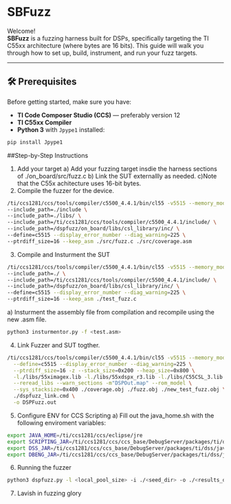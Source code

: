 # SBFuzz

Welcome!  
**SBFuzz** is a fuzzing harness built for DSPs, specifically targeting the TI C55xx architecture (where bytes are 16 bits). This guide will walk you through how to set up, build, instrument, and run your fuzz targets.

---

## 🛠️ Prerequisites

Before getting started, make sure you have:

- **TI Code Composer Studio (CCS)** — preferably version 12  
- **TI C55xx Compiler**  
- **Python 3** with `Jpype1` installed:

```bash
pip install Jpype1
```
##Step-by-Step Instructions
1) Add your target
   a) Add your fuzzing target insdie the harness sections of ./on_board/src/fuzz.c
   b) Link the SUT externallly as needed.
   c)Note that the C55x achitecture uses 16-bit bytes.
2) Compile the fuzzer for the device.
  ```bash
  /ti/ccs1281/ccs/tools/compiler/c5500_4.4.1/bin/cl55 -v5515 --memory_model=large -g \
  --include_path=./include \
  --include_path=./libs/ \
  --include_path=/ti/ccs1281/ccs/tools/compiler/c5500_4.4.1/include/ \
  --include_path=/dspfuzz/on_board/libs/csl_library/inc/ \
  --define=c5515 --display_error_number --diag_warning=225 \
  --ptrdiff_size=16 --keep_asm ./src/fuzz.c ./src/coverage.asm
  ```
3) Compile and Insturment the SUT
```bash
/ti/ccs1281/ccs/tools/compiler/c5500_4.4.1/bin/cl55 -v5515 --memory_model=large -g \
--include_path=./ \
--include_path=/ti/ccs1281/ccs/tools/compiler/c5500_4.4.1/include/ \
--include_path=/dspfuzz/on_board/libs/csl_library/inc/ \
--define=c5515 --display_error_number --diag_warning=225 \
--ptrdiff_size=16 --keep_asm ./test_fuzz.c
```
a) Insturment the assembly file from compilation and recompile using the new .asm file.
```bash
python3 insturmentor.py -f <test.asm>
```
4) Link Fuzzer and SUT togther.
```bash
/ti/ccs1281/ccs/tools/compiler/c5500_4.4.1/bin/cl55 -v5515 --memory_model=large -g \
  --define=c5515 --display_error_number --diag_warning=225 \
  --ptrdiff_size=16 -z --stack_size=0x200 --heap_size=0x800 \
  -l./libs/55ximagex.lib -l./libs/55xdspx_r3.lib -l./libs/C55CSL_3.lib \
  --reread_libs --warn_sections -m"DSPOut.map" --rom_model \
  --sys_stacksize=0x400 ./coverage.obj ./fuzz.obj ./new_test_fuzz.obj \
  ./dspfuzz_link.cmd \
  -o DSPFuzz.out
```
5) Configure ENV for CCS Scripting
   a) Fill out the java_home.sh with the following enviroment variables:
  ```bash
  export JAVA_HOME=/ti/ccs1281/ccs/eclipse/jre
  export SCRIPTING_JAR=/ti/ccs1281/ccs/ccs_base/DebugServer/packages/ti/dss/java/com.ti.debug.engine_1.0.0.jar
  export DSS_JAR=/ti/ccs1281/ccs/ccs_base/DebugServer/packages/ti/dss/java/dss.jar
  export DBENG_JAR=/ti/ccs1281/ccs/ccs_base/DebugServer/packages/ti/dss/java/com.ti.ccstudio.scripting.environment_3.1.0.jar
  ```
6) Running the fuzzer
```bash
python3 dspfuzz.py -l <local_pool_size> -i ./<seed_dir> -o ./<results_dir> -b <compiled binary_dir> -r False
```
7) Lavish in fuzzing glory
